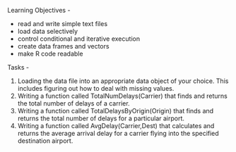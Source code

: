 Learning Objectives -
* read and write simple text files
* load data selectively
* control conditional and iterative execution
* create data frames and vectors
* make R code readable

Tasks - 
  1. Loading the data file into an appropriate data object of your choice. This includes figuring out how to deal with missing values. 
  2. Writing a function called TotalNumDelays(Carrier) that finds and returns the total number of delays of a carrier. 
  3. Writing a function called TotalDelaysByOrigin(Origin) that finds and returns the total number of delays for a particular airport.
  4. Writing a function called AvgDelay(Carrier,Dest) that calculates and returns the average arrival delay for a carrier flying into the 
  specified destination airport.
